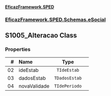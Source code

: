 #### [EficazFramework.SPED](EficazFrameworkSPED.md 'EficazFramework SPED')
### [EficazFramework.SPED.Schemas.eSocial](EficazFramework.SPED.Schemas.eSocial.md 'EficazFramework.SPED.Schemas.eSocial')

## S1005_Alteracao Class
### Properties

| # | Name | Type | |
| ---: | :--- | :---: | :--- |
| 02 | ideEstab | `TIdeEstab` |  |
| 03 | dadosEstab | `TDadosEstab` |  |
| 04 | novaValidade | `TIdePeriodo` |  |
